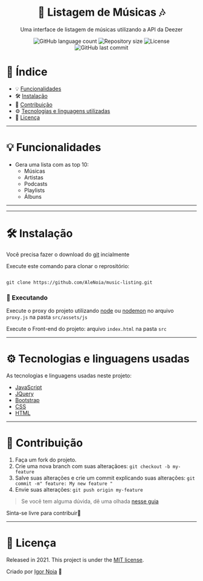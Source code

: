 <h1 align="center">
  🎵 Listagem de Músicas 🎶
</h1>

<p align="center">
Uma interface de listagem de músicas utilizando a API da Deezer
</p>

<p align="center">
<img alt="GitHub language count" src="https://img.shields.io/github/languages/count/AleNoia/music-listing?color=%2304D361"> <img alt="Repository size" src="https://img.shields.io/github/repo-size/AleNoia/music-listing"> <img alt="License" src="https://img.shields.io/badge/license-MIT-brightgreen"> <img alt="GitHub last commit" src="https://img.shields.io/github/last-commit/AleNoia/music-listing"></a>
</p>


# 📌 Índice
* 💡 [Funcionalidades](#features)
* 🛠 [Instalação](#Installation)
* 🤝 [Contribuição](#Contributing) 
* ⚙ [Tecnologias e linguagens utilizadas](#TechnologiesUsed)
* 🧾 [Licença](#License)
***

# <a name="features"></a>💡 Funcionalidades

* Gera uma lista com as top 10:
  * Músicas
  * Artistas
  * Podcasts
  * Playlists
  * Álbuns

***

***

# <a name="Installation"></a>🛠 Instalação

Você precisa fazer o download do [git](https://git-scm.com) incialmente

Execute este comando para clonar o reprositório:

```git

git clone https://github.com/AleNoia/music-listing.git

```
### 🎲 Executando

Execute o proxy do projeto utilizando [node](https://nodejs.org/en/download/) ou [nodemon](https://www.npmjs.com/package/nodemon) no arquivo ```proxy.js``` na pasta ```src/assets/js``` 

Execute o Front-end do projeto: arquivo ```index.html``` na pasta ```src``` 

***
# <a name="TechnologiesUsed"></a> ⚙ Tecnologias e linguagens usadas
As tecnologias e linguagens usadas neste projeto:

- [JavaScript](https://developer.mozilla.org/en-US/docs/Web/JavaScript)
- [JQuery](https://jquery.com)
- [Bootstrap](https://getbootstrap.com)
- [CSS](https://www.w3schools.com/css/)
- [HTML](https://www.w3.org/html/)


***
# <a name="Contributing"></a>🤝 Contribuição

1. Faça um fork do projeto.
2. Crie uma nova branch com suas alteraçãoes: ```git checkout -b my-feature```
3. Salve suas alterações e crie um commit explicando suas alterações: ```git commit -m" feature: My new feature "```
4. Envie suas alterações: ```git push origin my-feature```

> Se você tem alguma dúvida, dê uma olhada [nesse guia](https://github.com/unform/unform/blob/main/.github/CONTRIBUTING.md) 
 
Sinta-se livre para contribuir🙂

***

# <a name="License"></a>🧾 Licença 

Released in 2021. This project is under the [MIT license](https://github.com/AleNoia/client-manager/blob/main/LICENSE).

Criado por [Igor Noia](https://github.com/AleNoia) 👋

